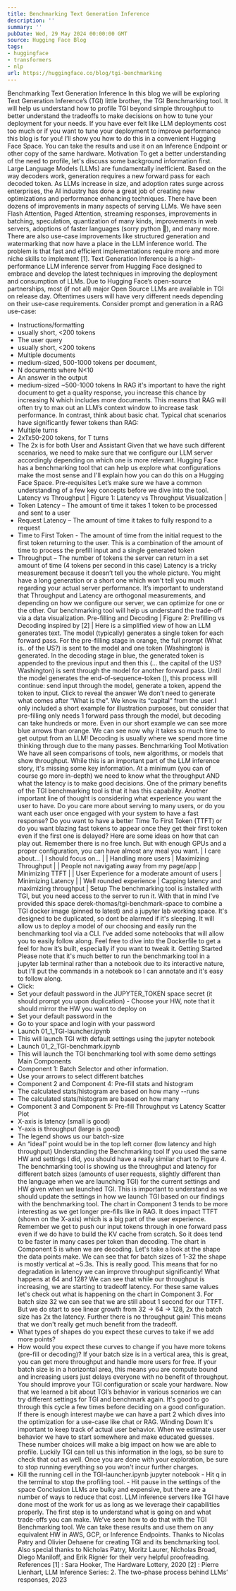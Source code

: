 ```yaml
---
title: Benchmarking Text Generation Inference
description: ''
summary: ''
pubDate: Wed, 29 May 2024 00:00:00 GMT
source: Hugging Face Blog
tags:
- huggingface
- transformers
- nlp
url: https://huggingface.co/blog/tgi-benchmarking
---
```


Benchmarking Text Generation Inference
In this blog we will be exploring Text Generation Inference’s (TGI) little brother, the TGI Benchmarking tool. It will help us understand how to profile TGI beyond simple throughput to better understand the tradeoffs to make decisions on how to tune your deployment for your needs. If you have ever felt like LLM deployments cost too much or if you want to tune your deployment to improve performance this blog is for you!
I’ll show you how to do this in a convenient Hugging Face Space. You can take the results and use it on an Inference Endpoint or other copy of the same hardware.
Motivation
To get a better understanding of the need to profile, let's discuss some background information first.
Large Language Models (LLMs) are fundamentally inefficient. Based on the way decoders work, generation requires a new forward pass for each decoded token. As LLMs increase in size, and adoption rates surge across enterprises, the AI industry has done a great job of creating new optimizations and performance enhancing techniques.
There have been dozens of improvements in many aspects of serving LLMs. We have seen Flash Attention, Paged Attention, streaming responses, improvements in batching, speculation, quantization of many kinds, improvements in web servers, adoptions of faster languages (sorry python 🐍), and many more. There are also use-case improvements like structured generation and watermarking that now have a place in the LLM inference world. The problem is that fast and efficient implementations require more and more niche skills to implement [1].
Text Generation Inference is a high-performance LLM inference server from Hugging Face designed to embrace and develop the latest techniques in improving the deployment and consumption of LLMs. Due to Hugging Face’s open-source partnerships, most (if not all) major Open Source LLMs are available in TGI on release day.
Oftentimes users will have very different needs depending on their use-case requirements. Consider prompt and generation in a RAG use-case:
- Instructions/formatting
- usually short, <200 tokens
- The user query
- usually short, <200 tokens
- Multiple documents
- medium-sized, 500-1000 tokens per document,
- N documents where N<10
- An answer in the output
- medium-sized ~500-1000 tokens
In RAG it's important to have the right document to get a quality response, you increase this chance by increasing N which includes more documents. This means that RAG will often try to max out an LLM’s context window to increase task performance. In contrast, think about basic chat. Typical chat scenarios have significantly fewer tokens than RAG:
- Multiple turns
- 2xTx50-200 tokens, for T turns
- The 2x is for both User and Assistant
Given that we have such different scenarios, we need to make sure that we configure our LLM server accordingly depending on which one is more relevant. Hugging Face has a benchmarking tool that can help us explore what configurations make the most sense and I'll explain how you can do this on a Hugging Face Space.
Pre-requisites
Let’s make sure we have a common understanding of a few key concepts before we dive into the tool.
Latency vs Throughput
| Figure 1: Latency vs Throughput Visualization |
- Token Latency – The amount of time it takes 1 token to be processed and sent to a user
- Request Latency – The amount of time it takes to fully respond to a request
- Time to First Token - The amount of time from the initial request to the first token returning to the user. This is a combination of the amount of time to process the prefill input and a single generated token
- Throughput – The number of tokens the server can return in a set amount of time (4 tokens per second in this case)
Latency is a tricky measurement because it doesn’t tell you the whole picture. You might have a long generation or a short one which won't tell you much regarding your actual server performance.
It’s important to understand that Throughput and Latency are orthogonal measurements, and depending on how we configure our server, we can optimize for one or the other. Our benchmarking tool will help us understand the trade-off via a data visualization.
Pre-filling and Decoding
| Figure 2: Prefilling vs Decoding inspired by [2] |
Here is a simplified view of how an LLM generates text. The model (typically) generates a single token for each forward pass. For the pre-filling stage in orange, the full prompt (What is.. of the US?) is sent to the model and one token (Washington) is generated. In the decoding stage in blue, the generated token is appended to the previous input and then this (... the capital of the US? Washington) is sent through the model for another forward pass. Until the model generates the end-of-sequence-token (<EOS>), this process will continue: send input through the model, generate a token, append the token to input.
Click to reveal the answer
We don’t need to generate what comes after “What is the”. We know its “capital” from the user.I only included a short example for illustration purposes, but consider that pre-filling only needs 1 forward pass through the model, but decoding can take hundreds or more. Even in our short example we can see more blue arrows than orange. We can see now why it takes so much time to get output from an LLM! Decoding is usually where we spend more time thinking through due to the many passes.
Benchmarking Tool
Motivation
We have all seen comparisons of tools, new algorithms, or models that show throughput. While this is an important part of the LLM inference story, it's missing some key information. At a minimum (you can of course go more in-depth) we need to know what the throughput AND what the latency is to make good decisions. One of the primary benefits of the TGI benchmarking tool is that it has this capability.
Another important line of thought is considering what experience you want the user to have. Do you care more about serving to many users, or do you want each user once engaged with your system to have a fast response? Do you want to have a better Time To First Token (TTFT) or do you want blazing fast tokens to appear once they get their first token even if the first one is delayed?
Here are some ideas on how that can play out. Remember there is no free lunch. But with enough GPUs and a proper configuration, you can have almost any meal you want.
| I care about… | I should focus on… |
| Handling more users | Maximizing Throughput |
| People not navigating away from my page/app | Minimizing TTFT |
| User Experience for a moderate amount of users | Minimizing Latency |
| Well rounded experience | Capping latency and maximizing throughput |
Setup
The benchmarking tool is installed with TGI, but you need access to the server to run it. With that in mind I’ve provided this space derek-thomas/tgi-benchmark-space to combine a TGI docker image (pinned to latest) and a jupyter lab working space. It's designed to be duplicated, so dont be alarmed if it's sleeping. It will allow us to deploy a model of our choosing and easily run the benchmarking tool via a CLI. I’ve added some notebooks that will allow you to easily follow along. Feel free to dive into the Dockerfile to get a feel for how it’s built, especially if you want to tweak it.
Getting Started
Please note that it's much better to run the benchmarking tool in a jupyter lab terminal rather than a notebook due to its interactive nature, but I'll put the commands in a notebook so I can annotate and it's easy to follow along.
- Click:
- Set your default password in the
JUPYTER_TOKEN
space secret (it should prompt you upon duplication) - Choose your HW, note that it should mirror the HW you want to deploy on
- Set your default password in the
- Go to your space and login with your password
- Launch
01_1_TGI-launcher.ipynb
- This will launch TGI with default settings using the jupyter notebook
- Launch
01_2_TGI-benchmark.ipynb
- This will launch the TGI benchmarking tool with some demo settings
Main Components
- Component 1: Batch Selector and other information.
- Use your arrows to select different batches
- Component 2 and Component 4: Pre-fill stats and histogram
- The calculated stats/histogram are based on how many
--runs
- The calculated stats/histogram are based on how many
- Component 3 and Component 5: Pre-fill Throughput vs Latency Scatter Plot
- X-axis is latency (small is good)
- Y-axis is throughput (large is good)
- The legend shows us our batch-size
- An “ideal” point would be in the top left corner (low latency and high throughput)
Understanding the Benchmarking tool
If you used the same HW and settings I did, you should have a really similar chart to Figure 4. The benchmarking tool is showing us the throughput and latency for different batch sizes (amounts of user requests, slightly different than the language when we are launching TGI) for the current settings and HW given when we launched TGI. This is important to understand as we should update the settings in how we launch TGI based on our findings with the benchmarking tool.
The chart in Component 3 tends to be more interesting as we get longer pre-fills like in RAG. It does impact TTFT (shown on the X-axis) which is a big part of the user experience. Remember we get to push our input tokens through in one forward pass even if we do have to build the KV cache from scratch. So it does tend to be faster in many cases per token than decoding.
The chart in Component 5 is when we are decoding. Let's take a look at the shape the data points make. We can see that for batch sizes of 1-32 the shape is mostly vertical at ~5.3s. This is really good. This means that for no degradation in latency we can improve throughput significantly! What happens at 64 and 128? We can see that while our throughput is increasing, we are starting to tradeoff latency.
For these same values let's check out what is happening on the chart in Component 3. For batch size 32 we can see that we are still about 1 second for our TTFT. But we do start to see linear growth from 32 -> 64 -> 128, 2x the batch size has 2x the latency. Further there is no throughput gain! This means that we don't really get much benefit from the tradeoff.
- What types of shapes do you expect these curves to take if we add more points?
- How would you expect these curves to change if you have more tokens (pre-fill or decoding)?
If your batch size is in a vertical area, this is great, you can get more throughput and handle more users for free. If your batch size is in a horizontal area, this means you are compute bound and increasing users just delays everyone with no benefit of throughput. You should improve your TGI configuration or scale your hardware.
Now that we learned a bit about TGI’s behavior in various scenarios we can try different settings for TGI and benchmark again. It's good to go through this cycle a few times before deciding on a good configuration. If there is enough interest maybe we can have a part 2 which dives into the optimization for a use-case like chat or RAG.
Winding Down
It's important to keep track of actual user behavior. When we estimate user behavior we have to start somewhere and make educated guesses. These number choices will make a big impact on how we are able to profile. Luckily TGI can tell us this information in the logs, so be sure to check that out as well.
Once you are done with your exploration, be sure to stop running everything so you won't incur further charges.
- Kill the running cell in the
TGI-launcher.ipynb
jupyter notebook - Hit
q
in the terminal to stop the profiling tool. - Hit pause in the settings of the space
Conclusion
LLMs are bulky and expensive, but there are a number of ways to reduce that cost. LLM inference servers like TGI have done most of the work for us as long as we leverage their capabilities properly. The first step is to understand what is going on and what trade-offs you can make. We’ve seen how to do that with the TGI Benchmarking tool. We can take these results and use them on any equivalent HW in AWS, GCP, or Inference Endpoints.
Thanks to Nicolas Patry and Olivier Dehaene for creating TGI and its benchmarking tool. Also special thanks to Nicholas Patry, Moritz Laurer, Nicholas Broad, Diego Maniloff, and Erik Rignér for their very helpful proofreading.
References
[1] : Sara Hooker, The Hardware Lottery, 2020
[2] : Pierre Lienhart, LLM Inference Series: 2. The two-phase process behind LLMs’ responses, 2023